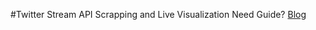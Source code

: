 #Twitter Stream API Scrapping and Live Visualization
Need Guide? <a href="https://blog.junaideffendi.com/search/label/Scrapping">Blog</a>
